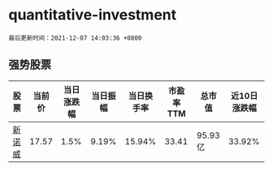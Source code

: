 # quantitative-investment

`最后更新时间：2021-12-07 14:03:36 +0800`

## 强势股票

|股票|当前价|当日涨跌幅|当日振幅|当日换手率|市盈率TTM|总市值|近10日涨跌幅|
|----|----|----|----|----|----|----|----|
|[新诺威](https://xueqiu.com/S/SZ300765)|17.57|1.5%|9.19%|15.94%|33.41|95.93亿|33.92%|
